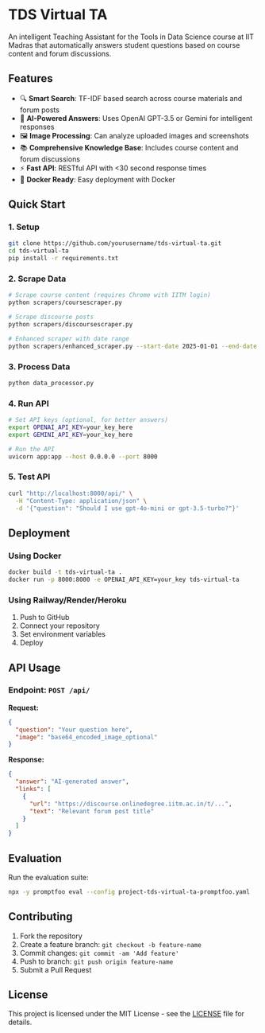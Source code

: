 # TDS Virtual TA

An intelligent Teaching Assistant for the Tools in Data Science course at IIT Madras that automatically answers student questions based on course content and forum discussions.

## Features

- 🔍 **Smart Search**: TF-IDF based search across course materials and forum posts
- 🤖 **AI-Powered Answers**: Uses OpenAI GPT-3.5 or Gemini for intelligent responses
- 🖼️ **Image Processing**: Can analyze uploaded images and screenshots
- 📚 **Comprehensive Knowledge Base**: Includes course content and forum discussions
- ⚡ **Fast API**: RESTful API with <30 second response times
- 🐳 **Docker Ready**: Easy deployment with Docker

## Quick Start

### 1. Setup
```bash
git clone https://github.com/yourusername/tds-virtual-ta.git
cd tds-virtual-ta
pip install -r requirements.txt
```

### 2. Scrape Data
```bash
# Scrape course content (requires Chrome with IITM login)
python scrapers/coursescraper.py

# Scrape discourse posts
python scrapers/discoursescraper.py

# Enhanced scraper with date range
python scrapers/enhanced_scraper.py --start-date 2025-01-01 --end-date 2025-04-14
```

### 3. Process Data
```bash
python data_processor.py
```

### 4. Run API
```bash
# Set API keys (optional, for better answers)
export OPENAI_API_KEY=your_key_here
export GEMINI_API_KEY=your_key_here

# Run the API
uvicorn app:app --host 0.0.0.0 --port 8000
```

### 5. Test API
```bash
curl "http://localhost:8000/api/" \
  -H "Content-Type: application/json" \
  -d '{"question": "Should I use gpt-4o-mini or gpt-3.5-turbo?"}'
```

## Deployment

### Using Docker
```bash
docker build -t tds-virtual-ta .
docker run -p 8000:8000 -e OPENAI_API_KEY=your_key tds-virtual-ta
```

### Using Railway/Render/Heroku
1. Push to GitHub
2. Connect your repository
3. Set environment variables
4. Deploy

## API Usage

### Endpoint: `POST /api/`

**Request:**
```json
{
  "question": "Your question here",
  "image": "base64_encoded_image_optional"
}
```

**Response:**
```json
{
  "answer": "AI-generated answer",
  "links": [
    {
      "url": "https://discourse.onlinedegree.iitm.ac.in/t/...",
      "text": "Relevant forum post title"
    }
  ]
}
```

## Evaluation

Run the evaluation suite:
```bash
npx -y promptfoo eval --config project-tds-virtual-ta-promptfoo.yaml
```

## Contributing

1. Fork the repository
2. Create a feature branch: `git checkout -b feature-name`
3. Commit changes: `git commit -am 'Add feature'`
4. Push to branch: `git push origin feature-name`
5. Submit a Pull Request

## License

This project is licensed under the MIT License - see the [LICENSE](LICENSE) file for details.
